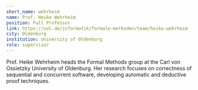```yaml
---
short_name: wehrheim
name: Prof. Heike Wehrheim
position: Full Professor
link: https://uol.de/informatik/formale-methoden/team/heike-wehrheim
city: Oldenburg
institution: University of Oldenburg
role: supervisor
---
```

Prof. Heike Wehrheim heads the Formal Methods group at the Carl von Ossietzky University of Oldenburg.
Her research focuses on correctness of sequential and concurrent software, developing automatic and  deductive proof techniques. 
